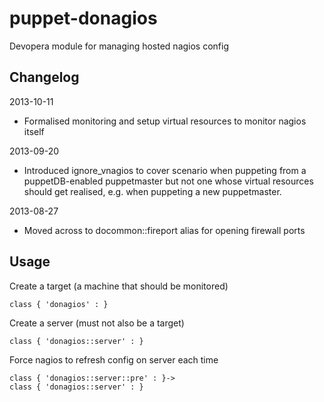 puppet-donagios
===============

Devopera module for managing hosted nagios config

Changelog
---------

2013-10-11

  * Formalised monitoring and setup virtual resources to monitor nagios itself

2013-09-20

  * Introduced ignore_vnagios to cover scenario when puppeting from a puppetDB-enabled puppetmaster but not one whose virtual resources should get realised, e.g. when puppeting a new puppetmaster.

2013-08-27

  * Moved across to docommon::fireport alias for opening firewall ports

Usage
-----

Create a target (a machine that should be monitored)
```
class { 'donagios' : }
```

Create a server (must not also be a target)
```
class { 'donagios::server' : }
```

Force nagios to refresh config on server each time
```
class { 'donagios::server::pre' : }->
class { 'donagios::server' : }
```
